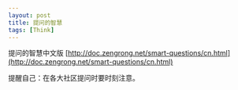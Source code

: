 ```yaml
---
layout: post
title: 提问的智慧
tags: [Think]
---
```


提问的智慧中文版
[http://doc.zengrong.net/smart-questions/cn.html](http://doc.zengrong.net/smart-questions/cn.html)

提醒自己：在各大社区提问时要时刻注意。